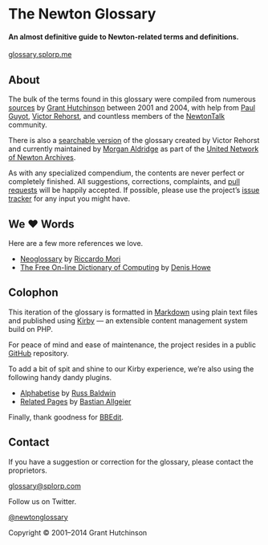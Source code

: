 
# The Newton Glossary

#### An almost definitive guide to Newton-related terms and definitions.

[glossary.splorp.me](http://glossary.splorp.me/)


## About

The bulk of the terms found in this glossary were compiled from numerous [sources](http://glossary.splorp.me/sources) by [Grant Hutchinson](http://splorp.com/) between 2001 and 2004, with help from [Paul Guyot](http://www.kallisys.com/), [Victor Rehorst](http://www.chuma.org/), and countless members of the [NewtonTalk](http://newtontalk.net/) community.

There is also a [searchable version](http://tools.unna.org/glossary/) of the glossary created by Victor Rehorst and currently maintained by [Morgan Aldridge](https://github.com/morgant) as part of the [United Network of Newton Archives](http://www.unna.org/).

As with any specialized compendium, the contents are never perfect or completely finished. All suggestions, corrections, complaints, and [pull requests](https://github.com/splorp/newton-glossary/pulls) will be happily accepted. If possible, please use the project’s [issue tracker](https://github.com/splorp/newton-glossary/issues) for any input you might have.


## We &hearts; Words

Here are a few more references we love.

+ [Neoglossary](http://neoglossary.tumblr.com/) by [Riccardo Mori](http://morrick.me/)
+ [The Free On-line Dictionary of Computing](http://foldoc.org/) by [Denis Howe](https://plus.google.com/+DenisHowe/posts)

## Colophon

This iteration of the glossary is formatted in [Markdown](http://daringfireball.net/projects/markdown/) using plain text files and published using [Kirby](http://getkirby.com/) — an extensible content management system build on PHP.

For peace of mind and ease of maintenance, the project resides in a public [GitHub](https://github.com/splorp/newton-glossary/) repository.

To add a bit of spit and shine to our Kirby experience, we’re also using the following handy dandy plugins.

+ [Alphabetise](https://github.com/shoesforindustry/kirbycms-extensions/tree/master/plugins/alphabetise) by [Russ Baldwin](http://shoesforindustry.net/)
+ [Related Pages](https://github.com/bastianallgeier/kirbycms-extensions/tree/master/plugins/related) by [Bastian Allgeier](http://bastianallgeier.com/)

Finally, thank goodness for [BBEdit](http://www.barebones.com/products/bbedit/).


## Contact

If you have a suggestion or correction for the glossary, please contact the proprietors.

[glossary@splorp.com](mailto:glossary@splorp.com)

Follow us on Twitter.

[@newtonglossary](http://twitter.com/newtonglossary)

Copyright © 2001–2014 Grant Hutchinson
